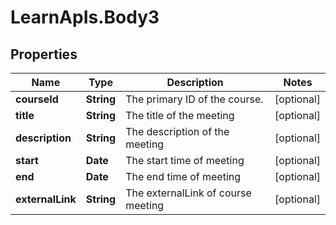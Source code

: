 # LearnApIs.Body3

## Properties
Name | Type | Description | Notes
------------ | ------------- | ------------- | -------------
**courseId** | **String** | The primary ID of the course. | [optional] 
**title** | **String** | The title of the meeting | [optional] 
**description** | **String** | The description of the meeting | [optional] 
**start** | **Date** | The start time of meeting | [optional] 
**end** | **Date** | The end time of meeting | [optional] 
**externalLink** | **String** | The externalLink of course meeting | [optional] 
